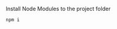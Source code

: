 Install Node Modules to the project folder
```
npm i
```
<!--npm i -D gulp gulp-extname gulp-front-matter gulp-hb gulp-htmlmin gulp-uglify handlebars handlebars-layouts handlebars-helpers browser-sync del-->